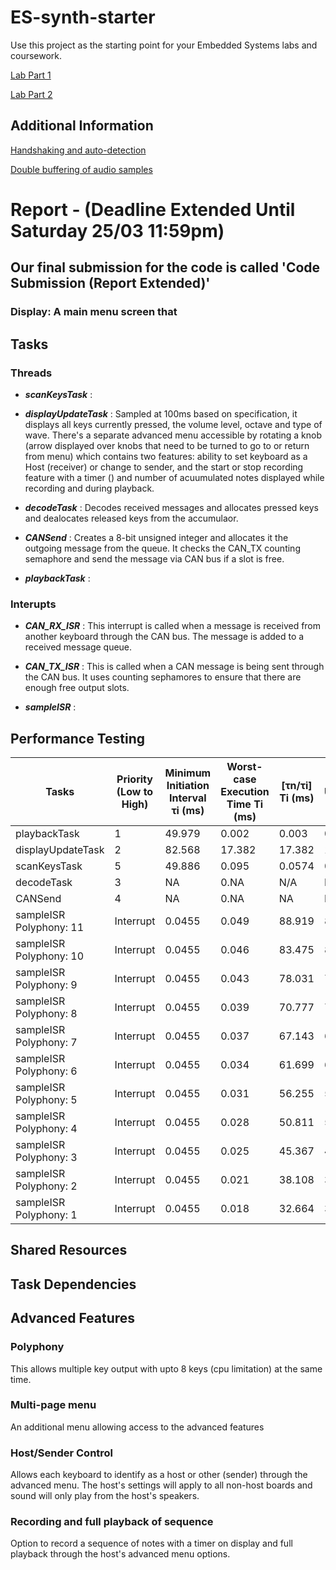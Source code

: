 # ES-synth-starter

  Use this project as the starting point for your Embedded Systems labs and coursework.
  
  [Lab Part 1](doc/LabPart1.md)
  
  [Lab Part 2](doc/LabPart2.md)

## Additional Information

  [Handshaking and auto-detection](doc/handshaking.md)
  
  [Double buffering of audio samples](doc/doubleBuffer.md)

# Report - (Deadline Extended Until Saturday 25/03 11:59pm)
## **Our final submission for the code is called 'Code Submission (Report Extended)'**

### Display: A main menu screen that 

## Tasks

### Threads

- ***scanKeysTask*** :  

- ***displayUpdateTask*** : Sampled at 100ms based on specification, it displays all keys currently pressed, the volume level, octave and type of wave. There's a separate advanced menu accessible by rotating a knob (arrow displayed over knobs that need to be turned to go to or return from menu) which contains two features: ability to set keyboard as a Host (receiver) or change to sender, and the start or stop recording feature with a timer () and number of acuumulated notes displayed while recording and during playback.

- ***decodeTask*** : Decodes received messages and allocates pressed keys and dealocates released keys from the accumulaor.

- ***CANSend*** : Creates a 8-bit unsigned integer and allocates it the outgoing message from the queue. It checks the CAN_TX counting semaphore and send the message via CAN bus if a slot is free.  

- ***playbackTask*** : 

### Interupts

- ***CAN_RX_ISR*** : This interrupt is called when a message is received from another keyboard through the CAN bus. The message is added to a received message queue.

- ***CAN_TX_ISR*** : This is called when a CAN message is being sent through the CAN bus. It uses counting sephamores to ensure that there are enough free output slots. 

- ***sampleISR*** :


## Performance Testing
| Tasks                     | Priority (Low to High) | Minimum Initiation Interval τi (ms) | Worst-case Execution Time Ti (ms) | [τn/τi] Ti (ms) | CPU Utilisation (%) |
|---------------------------|------------------------|-------------------------------------|----------------------------------|-----------------|----------------------|
| playbackTask              | 1                      | 49.979                              | 0.002                            | 0.003           | 0.003                |
| displayUpdateTask         | 2                      | 82.568                              | 17.382                           | 17.382          | 17.382               |
| scanKeysTask               | 5                      | 49.886                              | 0.095                            | 0.0574          | 0.0574               |
| decodeTask               | 3                      | NA                             | 0.NA                            | N/A          | NA               |
| CANSend               | 4                      | NA                             | 0.NA                            | NA          | NA               |
| sampleISR Polyphony: 11   | Interrupt              | 0.0455                              | 0.049                            | 88.919          | 88.919               |
| sampleISR Polyphony: 10   | Interrupt              | 0.0455                              | 0.046                            | 83.475          | 83.475               |
| sampleISR Polyphony: 9    | Interrupt              | 0.0455                              | 0.043                            | 78.031          | 78.031               |
| sampleISR Polyphony: 8    | Interrupt              | 0.0455                              | 0.039                            | 70.777          | 70.777               |
| sampleISR Polyphony: 7    | Interrupt              | 0.0455                              | 0.037                            | 67.143          | 67.143               |
| sampleISR Polyphony: 6    | Interrupt              | 0.0455                              | 0.034                            | 61.699          | 61.699               |
| sampleISR Polyphony: 5    | Interrupt              | 0.0455                              | 0.031                            | 56.255          | 56.255               |
| sampleISR Polyphony: 4    | Interrupt              | 0.0455                              | 0.028                            | 50.811          | 50.811               |
| sampleISR Polyphony: 3    | Interrupt              | 0.0455                              | 0.025                            | 45.367          | 45.367               |
| sampleISR Polyphony: 2    | Interrupt              | 0.0455                              | 0.021                            | 38.108          | 38.108               |
| sampleISR Polyphony: 1    | Interrupt              | 0.0455                              | 0.018                            | 32.664          | 32.664               

## Shared Resources

## Task Dependencies


## Advanced Features

### Polyphony
This allows multiple key output with upto 8 keys (cpu limitation) at the same time.
### Multi-page menu
An additional menu allowing access to the advanced features
### Host/Sender Control 
Allows each keyboard to identify as a host or other (sender) through the advanced menu. The host's settings will apply to all non-host boards and sound will only play from the host's speakers.
### Recording and full playback of sequence
Option to record a sequence of notes with a timer on display and full playback through the host's advanced menu options.